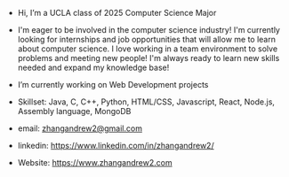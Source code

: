 - Hi, I’m a UCLA class of 2025 Computer Science Major

- I'm eager to be involved in the computer science industry! I'm currently looking for internships and job opportunities 
      that will allow me to learn about computer science. I love working in a team environment to solve problems and 
      meeting new people! I'm always ready to learn new skills needed and expand my knowledge base!
      
- I’m currently working on Web Development projects

- Skillset: Java, C, C++, Python, HTML/CSS, Javascript, React, Node.js, Assembly language, MongoDB

- email: zhangandrew2@gmail.com
- linkedin: https://www.linkedin.com/in/zhangandrew2/
- Website: https://www.zhangandrew2.com

<!---
zhangandrew2/zhangandrew2 is a ✨ special ✨ repository because its `README.md` (this file) appears on your GitHub profile.
You can click the Preview link to take a look at your changes.
--->
